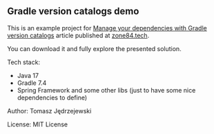 ## Gradle version catalogs demo

This is an example project for [Manage your dependencies with Gradle version catalogs](https://zone84.tech/programming/manage-your-dependencies-with-gradle-version-catalogs/) article
published at [zone84.tech](https://zone84.tech).

You can download it and fully explore the presented solution.

Tech stack:
- Java 17
- Gradle 7.4
- Spring Framework and some other libs (just to have some nice dependencies to define)

Author: Tomasz Jędrzejewski

License: MIT License
